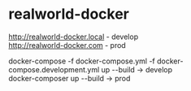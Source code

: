 # realworld-docker
http://realworld-docker.local - develop</br>
http://realworld-docker.com - prod

docker-compose -f docker-compose.yml -f docker-compose.development.yml up --build  -> develop </br>
docker-composer up --build -> prod
